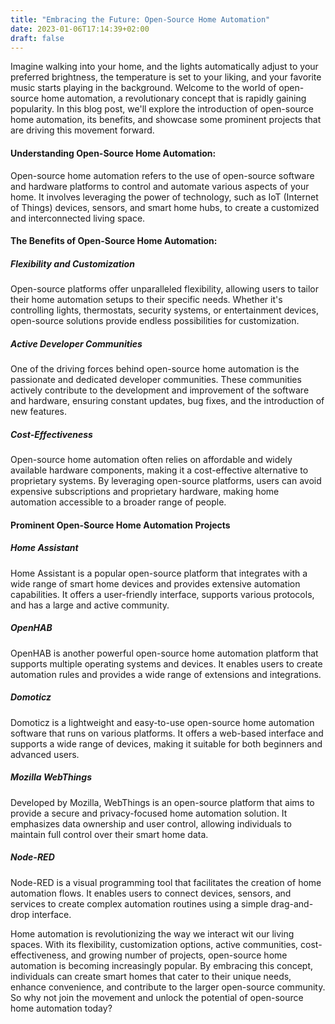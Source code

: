 ```yaml
---
title: "Embracing the Future: Open-Source Home Automation"
date: 2023-01-06T17:14:39+02:00
draft: false
---
```


Imagine walking into your home, and the lights automatically adjust to your preferred brightness, the temperature is set to your liking, and your favorite music starts playing in the background. Welcome to the world of open-source home automation, a revolutionary concept that is rapidly gaining popularity. In this blog post, we'll explore the introduction of open-source home automation, its benefits, and showcase some prominent projects that are driving this movement forward.

#### Understanding Open-Source Home Automation:
Open-source home automation refers to the use of open-source software and hardware platforms to control and automate various aspects of your home. It involves leveraging the power of technology, such as IoT (Internet of Things) devices, sensors, and smart home hubs, to create a customized and interconnected living space.

#### The Benefits of Open-Source Home Automation:

##### Flexibility and Customization

Open-source platforms offer unparalleled flexibility, allowing users to tailor their home automation setups to their specific needs. Whether it's controlling lights, thermostats, security systems, or entertainment devices, open-source solutions provide endless possibilities for customization.

##### Active Developer Communities

One of the driving forces behind open-source home automation is the passionate and dedicated developer communities. These communities actively contribute to the development and improvement of the software and hardware, ensuring constant updates, bug fixes, and the introduction of new features.

##### Cost-Effectiveness

Open-source home automation often relies on affordable and widely available hardware components, making it a cost-effective alternative to proprietary systems. By leveraging open-source platforms, users can avoid expensive subscriptions and proprietary hardware, making home automation accessible to a broader range of people.

#### Prominent Open-Source Home Automation Projects

##### Home Assistant

Home Assistant is a popular open-source platform that integrates with a wide range of smart home devices and provides extensive automation capabilities. It offers a user-friendly interface, supports various protocols, and has a large and active community.

##### OpenHAB

OpenHAB is another powerful open-source home automation platform that supports multiple operating systems and devices. It enables users to create automation rules and provides a wide range of extensions and integrations.

##### Domoticz

Domoticz is a lightweight and easy-to-use open-source home automation software that runs on various platforms. It offers a web-based interface and supports a wide range of devices, making it suitable for both beginners and advanced users.

##### Mozilla WebThings

Developed by Mozilla, WebThings is an open-source platform that aims to provide a secure and privacy-focused home automation solution. It emphasizes data ownership and user control, allowing individuals to maintain full control over their smart home data.

##### Node-RED

Node-RED is a visual programming tool that facilitates the creation of home automation flows. It enables users to connect devices, sensors, and services to create complex automation routines using a simple drag-and-drop interface.


Home automation is revolutionizing the way we interact wit our living spaces. With its flexibility, customization options, active communities, cost-effectiveness, and growing number of projects, open-source home automation is becoming increasingly popular. By embracing this concept, individuals can create smart homes that cater to their unique needs, enhance convenience, and contribute to the larger open-source community. So why not join the movement and unlock the potential of open-source home automation today?